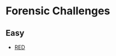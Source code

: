 # Forensic Challenges

## Easy
- [RED](https://github.com/harimouse/CTF_WriteUps/blob/main/picoCTF2025/Forensics/RED.md)

